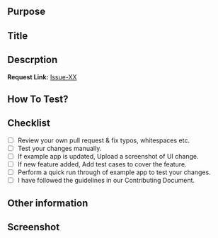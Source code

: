 ## Purpose

## Title
<!--- Provide issue title from the issue create on Github --->

## Descrption
<!--- Provide description of the issue for the selected. --->

**Request Link:** [Issue-XX](https://github.com/xedeveloper/api_widget/issues/XX)

## How To Test?

## Checklist
- [ ] Review your own pull request & fix typos, whitespaces etc.
- [ ] Test your changes manually.
- [ ] If example app is updated, Upload a screenshot of UI change.
- [ ] If new feature added, Add test cases to cover the feature.
- [ ] Perform a quick run through of example app to test your changes.
- [ ] I have followed the guidelines in our Contributing Document.

## Other information
<!--- Provide any extra information if required --->

## Screenshot
<!--- Provide any screenshot if required --->